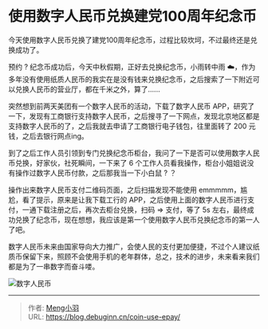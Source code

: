 # 使用数字人民币兑换建党100周年纪念币


今天使用数字人民币兑换了建党100周年纪念币，过程比较坎坷，不过最终还是兑换成功了。

预约 ? 纪念币成功后，今天中秋假期，正好去兑换纪念币，小雨转中雨 ☁️，作为多年没有使用纸质人民币的我实在是没有钱来兑换纪念币，之后搜索了一下附近可以兑换人民币的营业厅，都在千米之外，算了......

突然想到前两天美团有一个数字人民币的活动，下载了数字人民币 APP，研究了一下，发现有工商银行支持数字人民币，之后搜寻了一下网点，发现北京地区都是支持数字人民币的了，之后我就去申请了工商银行电子钱包，往里面转了 200 元钱，之后去银行网点ing。

到了之后工作人员引领到专门兑换纪念币柜台，我问了一下是否可以使用数字人民币兑换，好家伙，社死瞬间，一下来了 6 个工作人员看我操作，柜台小姐姐说没有操作过数字人民币付款，之后那我当一下小白鼠 ? ？

操作出来数字人民币支付二维码页面，之后扫描发现不能使用 emmmmm，尴尬，看了提示，原来是让我下载工行的 APP，之后使用上面的数字人民币进行支付，一通下载注册之后，再次去柜台兑换，扫码 => 支付，等了 5s 左右，最终成功兑换了纪念币，现在想想，我应该是第一个使用数字人民币兑换纪念币的第一人了吧。

数字人民币未来由国家导向大力推广，会使人民的支付更加便捷，不过个人建议纸质币保留下来，照顾不会使用手机的老年群体，总之，技术的进步，未来看来我们都是为了一串数字而奋斗喽。

![数字人民币](https://image.debuginn.cn/202302272024966.jpg)



---

> 作者: [Meng小羽](https://www.debuginn.cn)  
> URL: https://blog.debuginn.cn/coin-use-epay/  

